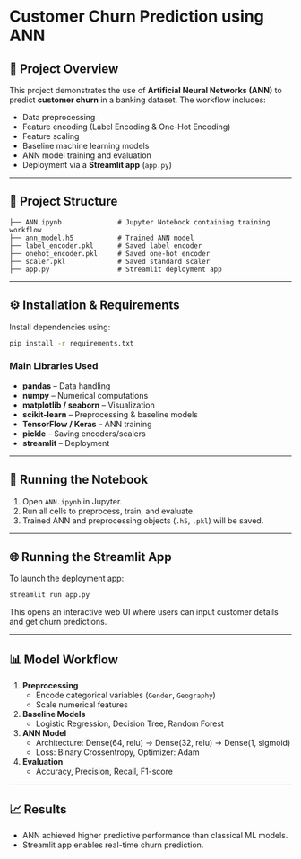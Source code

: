 # Customer Churn Prediction using ANN

## 📌 Project Overview
This project demonstrates the use of **Artificial Neural Networks (ANN)** to predict **customer churn** in a banking dataset. The workflow includes:
- Data preprocessing  
- Feature encoding (Label Encoding & One-Hot Encoding)  
- Feature scaling  
- Baseline machine learning models  
- ANN model training and evaluation  
- Deployment via a **Streamlit app** (`app.py`)  

---

## 📂 Project Structure
```
├── ANN.ipynb              # Jupyter Notebook containing training workflow
├── ann_model.h5           # Trained ANN model
├── label_encoder.pkl      # Saved label encoder
├── onehot_encoder.pkl     # Saved one-hot encoder
├── scaler.pkl             # Saved standard scaler
├── app.py                 # Streamlit deployment app
```

---

## ⚙️ Installation & Requirements
Install dependencies using:

```bash
pip install -r requirements.txt
```

### Main Libraries Used
- **pandas** – Data handling  
- **numpy** – Numerical computations  
- **matplotlib / seaborn** – Visualization  
- **scikit-learn** – Preprocessing & baseline models  
- **TensorFlow / Keras** – ANN training  
- **pickle** – Saving encoders/scalers  
- **streamlit** – Deployment  

---

## 🚀 Running the Notebook
1. Open `ANN.ipynb` in Jupyter.  
2. Run all cells to preprocess, train, and evaluate.  
3. Trained ANN and preprocessing objects (`.h5`, `.pkl`) will be saved.  

---

## 🌐 Running the Streamlit App
To launch the deployment app:

```bash
streamlit run app.py
```

This opens an interactive web UI where users can input customer details and get churn predictions.  

---

## 📊 Model Workflow
1. **Preprocessing**
   - Encode categorical variables (`Gender`, `Geography`)  
   - Scale numerical features  
2. **Baseline Models**
   - Logistic Regression, Decision Tree, Random Forest  
3. **ANN Model**
   - Architecture: Dense(64, relu) → Dense(32, relu) → Dense(1, sigmoid)  
   - Loss: Binary Crossentropy, Optimizer: Adam  
4. **Evaluation**
   - Accuracy, Precision, Recall, F1-score  

---

## 📈 Results
- ANN achieved higher predictive performance than classical ML models.  
- Streamlit app enables real-time churn prediction.  

